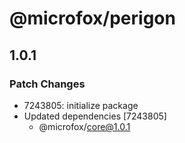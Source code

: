 # @microfox/perigon

## 1.0.1

### Patch Changes

- 7243805: initialize package
- Updated dependencies [7243805]
  - @microfox/core@1.0.1
